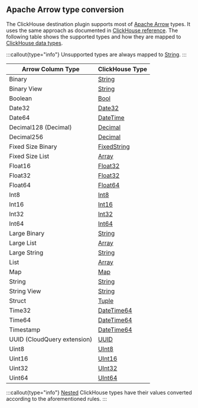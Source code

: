 ## Apache Arrow type conversion

The ClickHouse destination plugin supports most of [Apache Arrow](https://arrow.apache.org/docs/index.html) types.
It uses the same approach as documented
in [ClickHouse reference](https://clickhouse.com/docs/en/sql-reference/formats#data-format-arrow).
The following table shows the supported types and how they are mapped
to [ClickHouse data types](https://clickhouse.com/docs/en/sql-reference/data-types).

:::callout{type="info"}
Unsupported types are always mapped to [String](https://clickhouse.com/docs/en/sql-reference/data-types/string).
:::

| Arrow Column Type           | ClickHouse Type                                                                    |
|-----------------------------|------------------------------------------------------------------------------------|
| Binary                      | [String](https://clickhouse.com/docs/en/sql-reference/data-types/string)           |
| Binary View                 | [String](https://clickhouse.com/docs/en/sql-reference/data-types/string)           |
| Boolean                     | [Bool](https://clickhouse.com/docs/en/sql-reference/data-types/boolean)            |
| Date32                      | [Date32](https://clickhouse.com/docs/en/sql-reference/data-types/date32)           |
| Date64                      | [DateTime](https://clickhouse.com/docs/en/sql-reference/data-types/datetime)       |
| Decimal128 (Decimal)        | [Decimal](https://clickhouse.com/docs/en/sql-reference/data-types/decimal)         |
| Decimal256                  | [Decimal](https://clickhouse.com/docs/en/sql-reference/data-types/decimal)         |
| Fixed Size Binary           | [FixedString](https://clickhouse.com/docs/en/sql-reference/data-types/fixedstring) |
| Fixed Size List             | [Array](https://clickhouse.com/docs/en/sql-reference/data-types/array)             |
| Float16                     | [Float32](https://clickhouse.com/docs/en/sql-reference/data-types/float)           |
| Float32                     | [Float32](https://clickhouse.com/docs/en/sql-reference/data-types/float)           |
| Float64                     | [Float64](https://clickhouse.com/docs/en/sql-reference/data-types/float)           |
| Int8                        | [Int8](https://clickhouse.com/docs/en/sql-reference/data-types/int-uint)           |
| Int16                       | [Int16](https://clickhouse.com/docs/en/sql-reference/data-types/int-uint)          |
| Int32                       | [Int32](https://clickhouse.com/docs/en/sql-reference/data-types/int-uint)          |
| Int64                       | [Int64](https://clickhouse.com/docs/en/sql-reference/data-types/int-uint)          |
| Large Binary                | [String](https://clickhouse.com/docs/en/sql-reference/data-types/string)           |
| Large List                  | [Array](https://clickhouse.com/docs/en/sql-reference/data-types/array)             |
| Large String                | [String](https://clickhouse.com/docs/en/sql-reference/data-types/string)           |
| List                        | [Array](https://clickhouse.com/docs/en/sql-reference/data-types/array)             |
| Map                         | [Map](https://clickhouse.com/docs/en/sql-reference/data-types/map)                 |
| String                      | [String](https://clickhouse.com/docs/en/sql-reference/data-types/string)           |
| String View                 | [String](https://clickhouse.com/docs/en/sql-reference/data-types/string)           |
| Struct                      | [Tuple](https://clickhouse.com/docs/en/sql-reference/data-types/tuple)             |
| Time32                      | [DateTime64](https://clickhouse.com/docs/en/sql-reference/data-types/datetime64)   |
| Time64                      | [DateTime64](https://clickhouse.com/docs/en/sql-reference/data-types/datetime64)   |
| Timestamp                   | [DateTime64](https://clickhouse.com/docs/en/sql-reference/data-types/datetime64)   |
| UUID (CloudQuery extension) | [UUID](https://clickhouse.com/docs/en/sql-reference/data-types/uuid)               |
| Uint8                       | [UInt8](https://clickhouse.com/docs/en/sql-reference/data-types/int-uint)          |
| Uint16                      | [UInt16](https://clickhouse.com/docs/en/sql-reference/data-types/int-uint)         |
| Uint32                      | [UInt32](https://clickhouse.com/docs/en/sql-reference/data-types/int-uint)         |
| Uint64                      | [UInt64](https://clickhouse.com/docs/en/sql-reference/data-types/int-uint)         |

:::callout{type="info"}
[Nested](https://clickhouse.com/docs/en/sql-reference/data-types/nested-data-structures/nested) ClickHouse types have their values converted according to the aforementioned rules.
:::
